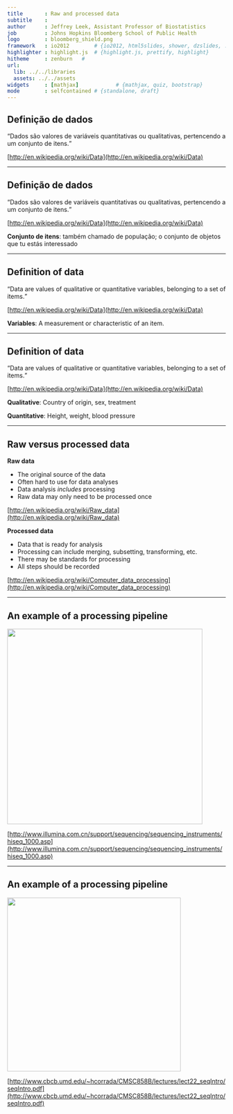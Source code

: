 ```yaml
---
title       : Raw and processed data
subtitle    : 
author      : Jeffrey Leek, Assistant Professor of Biostatistics 
job         : Johns Hopkins Bloomberg School of Public Health
logo        : bloomberg_shield.png
framework   : io2012        # {io2012, html5slides, shower, dzslides, ...}
highlighter : highlight.js  # {highlight.js, prettify, highlight}
hitheme     : zenburn   # 
url:
  lib: ../../libraries
  assets: ../../assets
widgets     : [mathjax]            # {mathjax, quiz, bootstrap}
mode        : selfcontained # {standalone, draft}
---
```


## Definição de dados
<q>Dados são valores de variáveis quantitativas ou qualitativas, pertencendo a um conjunto de itens.</q>

[http://en.wikipedia.org/wiki/Data](http://en.wikipedia.org/wiki/Data)


---

## Definição de dados
<q>Dados são valores de variáveis quantitativas ou qualitativas, pertencendo a um <redtext>conjunto de itens</redtext>.</q>

[http://en.wikipedia.org/wiki/Data](http://en.wikipedia.org/wiki/Data)

__Conjunto de itens__: também chamado de população; o conjunto de objetos que tu estás interessado



---

## Definition of data
<q>Data are values of qualitative or quantitative <redtext>variables</redtext>, belonging to a set of items.</q>

[http://en.wikipedia.org/wiki/Data](http://en.wikipedia.org/wiki/Data)

__Variables__: A measurement or characteristic of an item.


---

## Definition of data
<q>Data are values of <redtext>qualitative</redtext> or <redtext>quantitative</redtext> variables, belonging to a set of items.</q>

[http://en.wikipedia.org/wiki/Data](http://en.wikipedia.org/wiki/Data)


__Qualitative__: Country of origin, sex, treatment

__Quantitative__: Height, weight, blood pressure

---

## Raw versus processed data

__Raw data__
* The original source of the data
* Often hard to use for data analyses
* Data analysis _includes_ processing
* Raw data may only need to be processed once

[http://en.wikipedia.org/wiki/Raw_data](http://en.wikipedia.org/wiki/Raw_data)

__Processed data__
* Data that is ready for analysis
* Processing can include merging, subsetting, transforming, etc.
* There may be standards for processing
* All steps should be recorded 

[http://en.wikipedia.org/wiki/Computer_data_processing](http://en.wikipedia.org/wiki/Computer_data_processing)

---

## An example of a processing pipeline

<img class=center src=../../assets/img/03_ObtainingData/hiseq.jpeg height=450/>

[http://www.illumina.com.cn/support/sequencing/sequencing_instruments/hiseq_1000.asp](http://www.illumina.com.cn/support/sequencing/sequencing_instruments/hiseq_1000.asp)

---

## An example of a processing pipeline

<img class=center src=../../assets/img/03_ObtainingData/processing.png height=400 />

[http://www.cbcb.umd.edu/~hcorrada/CMSC858B/lectures/lect22_seqIntro/seqIntro.pdf](http://www.cbcb.umd.edu/~hcorrada/CMSC858B/lectures/lect22_seqIntro/seqIntro.pdf)




